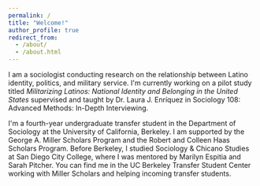 ```yaml
---
permalink: /
title: "Welcome!"
author_profile: true
redirect_from: 
  - /about/
  - /about.html
---
```

I am a sociologist conducting research on the relationship between Latino identity, politics, and military service. I'm currently working on a pilot study titled _Militarizing Latinos: National Identity and Belonging in the United States_ supervised and taught by Dr. Laura J. Enríquez in Sociology 108: Advanced Methods: In-Depth Interviewing.

I'm a fourth-year undergraduate transfer student in the Department of Sociology at the University of California, Berkeley. I am supported by the George A. Miller Scholars Program and the Robert and Colleen Haas Scholars Program. Before Berkeley, I studied Sociology & Chicano Studies at San Diego City College, where I was mentored by Marilyn Espitia and Sarah Pitcher. You can find me in the UC Berkeley Transfer Student Center working with Miller Scholars and helping incoming transfer students.
